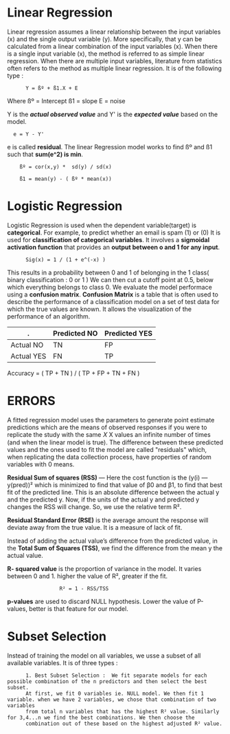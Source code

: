 # Linear Regression

Linear regression assumes a linear relationship between the input variables (x) and the single output variable (y). More specifically, that y can be calculated from a linear combination of the input variables (x).
When there is a single input variable (x), the method is referred to as simple linear regression. When there are multiple input variables, literature from statistics often refers to the method as multiple linear regression.
It is of the following type :

          Y = ßº + ß1.X + E
Where ßº = Intercept
      ß1 = slope
      E = noise
      
Y is the ***actual observed value*** and Y' is the ***expected value*** based on the model.

      e = Y - Y'
e is called **residual**.
The linear Regression model works to find ßº and ß1 such that **sum(e^2) is min**.

        ßº = cor(x,y) *  sd(y) / sd(x)
        
        ß1 = mean(y) - ( ßº * mean(x))
        
# Logistic Regression

Logistic Regression is used when the dependent variable(target) is **categorical**. For example, to predict whether an email is spam (1) or (0)
It is used for **classification of categorical variables**. It involves a **sigmoidal activation function** that provides an **output between o and 1
for any input**.

          Sig(x) = 1 / (1 + e^(-x) )
          
This results in a probability between 0 and 1 of belonging in the 1 class( binary classification : 0 or 1 )
We can then cut a cutoff point at 0.5, below which everything belongs to class 0.
We evaluate the model performace using a **confusion matrix**.
**Confusion Matrix** is a table that is often used to describe the performance of a classification model on a set of test data for which 
the true values are known. It allows the visualization of the performance of an algorithm.
    
|    . | Predicted NO | Predicted YES|
|------| -------------|---------------|
|Actual NO| TN | FP |
|Actual YES | FN | TP |

Accuracy =    ( TP + TN ) / ( TP + FP + TN + FN )

# ERRORS

A fitted regression model uses the parameters to generate point estimate predictions which are the means of observed responses if you were to replicate the study with the same 𝑋
X
 values an infinite number of times (and when the linear model is true). The difference between these predicted values and the ones used to fit the model are called "residuals" which, when replicating the data collection process, have properties of random variables with 0 means.

**Residual Sum of squares (RSS)** — Here the cost function is the (y(i) — y(pred))² which is minimized to find that value of β0 and β1, to find that best fit of the predicted line. This is an absolute difference between the actual y and the predicted y. Now, if the units of the actual y and predicted y changes the RSS will change. So, we use the relative term R².

**Residual Standard Error (RSE)** is the average amount the response will deviate away from the true value. It is a measure of lack of fit.

Instead of adding the actual value’s difference from the predicted value, in the **Total Sum of Squares (TSS)**, we find the difference from the mean y the actual value.

**R- squared value** is the proportion of variance in the model. It varies between 0 and 1. higher the value of R², greater if the fit.
                    
                     R² = 1 - RSS/TSS
                  
**p-values** are used to discard  NULL hypothesis. Lower the value of P-values, better is that feature for our model.


# Subset Selection

Instead of training the model on all variables, we usse a subset of all available variables. It is of three types :

          1. Best Subset Selection :  We fit separate models for each possible combination of the n predictors and then select the best subset.
          At first, we fit 0 variables ie. NULL model. We then fit 1 variable. when we have 2 variables, we chose that combination of two variables 
          from total n variables that has the highest R² value. Similarly for 3,4...n we find the best combinations. We then choose the 
          combination out of these based on the highest adjusted R² value.
